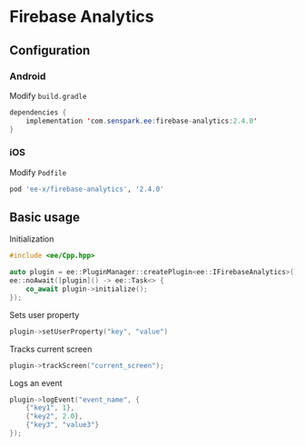 # Firebase Analytics
## Configuration
### Android
Modify `build.gradle`
```java
dependencies {
    implementation 'com.senspark.ee:firebase-analytics:2.4.0'
}
```

### iOS
Modify `Podfile`
```ruby
pod 'ee-x/firebase-analytics', '2.4.0'
```

## Basic usage
Initialization
```cpp
#include <ee/Cpp.hpp>

auto plugin = ee::PluginManager::createPlugin<ee::IFirebaseAnalytics>();
ee::noAwait([plugin]() -> ee::Task<> {
    co_await plugin->initialize();
});
```

Sets user property
```cpp
plugin->setUserProperty("key", "value")
```

Tracks current screen
```cpp
plugin->trackScreen("current_screen");
```

Logs an event
```cpp
plugin->logEvent("event_name", {
    {"key1", 1},
    {"key2", 2.0},
    {"key3", "value3"}
});
```